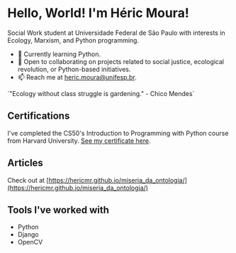 # Hello, World! I'm Héric Moura!
Social Work student at Universidade Federal de São Paulo with interests in Ecology, Marxism, and Python programming.

- 🌱 Currently learning Python.
- 👯 Open to collaborating on projects related to social justice, ecological revolution, or Python-based initiatives.
- 📫 Reach me at heric.moura@unifesp.br.

´"Ecology without class struggle is gardening." - Chico Mendes´

## Certifications
I've completed the CS50's Introduction to Programming with Python course from Harvard University. [See my certificate here](https://cs50.harvard.edu/certificates/9537dc35-e94f-4415-b755-8ccbf17f4540).

## Articles
Check out at [https://hericmr.github.io/miseria_da_ontologia/](https://hericmr.github.io/miseria_da_ontologia/)

## Tools I've worked with
- Python
- Django
- OpenCV

